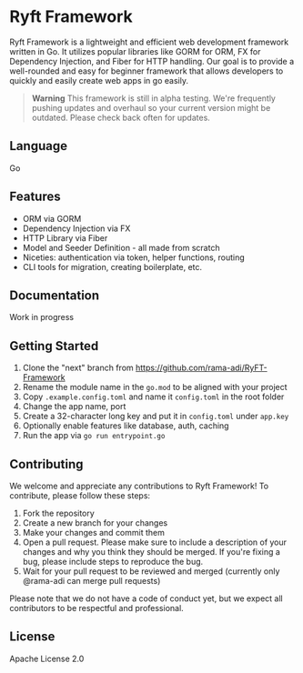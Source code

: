 # Ryft Framework

Ryft Framework is a lightweight and efficient web development framework written in Go. It utilizes popular libraries
like GORM for ORM, FX for Dependency Injection, and Fiber for HTTP handling. Our goal is to provide a well-rounded and
easy for beginner framework that allows developers to quickly and easily create web apps in go easily.

> **Warning**
> This framework is still in alpha testing. We're frequently pushing updates and overhaul so your current version might
> be outdated. Please check back often for updates.

## Language

Go

## Features

- ORM via GORM
- Dependency Injection via FX
- HTTP Library via Fiber
- Model and Seeder Definition - all made from scratch
- Niceties: authentication via token, helper functions, routing
- CLI tools for migration, creating boilerplate, etc.

## Documentation

Work in progress

## Getting Started

1. Clone the "next" branch from https://github.com/rama-adi/RyFT-Framework
2. Rename the module name in the `go.mod` to be aligned with your project
3. Copy `.example.config.toml` and name it `config.toml` in the root folder
4. Change the app name, port
5. Create a 32-character long key and put it in `config.toml` under `app.key`
6. Optionally enable features like database, auth, caching
7. Run the app via `go run entrypoint.go`

## Contributing

We welcome and appreciate any contributions to Ryft Framework! To contribute, please follow these steps:

1. Fork the repository
2. Create a new branch for your changes
3. Make your changes and commit them
4. Open a pull request. Please make sure to include a description of your changes and why you think they should be
   merged. If you're fixing a bug, please include steps to reproduce the bug.
5. Wait for your pull request to be reviewed and merged (currently only @rama-adi can merge pull requests)

Please note that we do not have a code of conduct yet, but we expect all contributors to be respectful and professional.

## License

Apache License 2.0